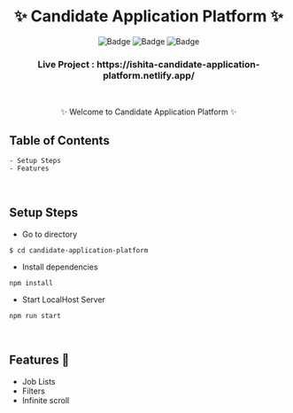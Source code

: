 <h1 align="center">
       ✨  Candidate Application Platform  ✨
</h1>

<div align="center">

![Badge](https://img.shields.io/badge/Tech_Stack-Material-UI) ![Badge](https://img.shields.io/badge/React.js-cyan)
 ![Badge](https://img.shields.io/badge/-Redux%20-blue)
</div>

<h3 align="center">
          Live Project : https://ishita-candidate-application-platform.netlify.app/
</h3>
<br />


   <p align="center">
    ✨ Welcome to Candidate Application Platform ✨ <br />
 
</p>

   
## Table of Contents

    - Setup Steps
    - Features 

 <br />

## Setup Steps
  
- Go to directory
```
$ cd candidate-application-platform

```
- Install dependencies
```
npm install
```

- Start LocalHost Server
```
npm run start
```
  <br />

## Features 🔨

- Job Lists
- Filters
- Infinite scroll

